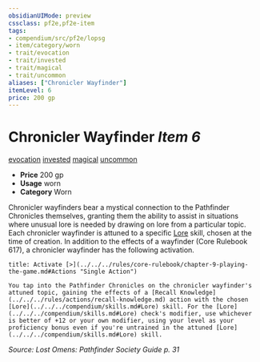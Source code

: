 ```yaml
---
obsidianUIMode: preview
cssclass: pf2e,pf2e-item
tags:
- compendium/src/pf2e/lopsg
- item/category/worn
- trait/evocation
- trait/invested
- trait/magical
- trait/uncommon
aliases: ["Chronicler Wayfinder"]
itemLevel: 6
price: 200 gp
---
```

# Chronicler Wayfinder *Item 6*  
[evocation](../../../rules/traits/evocation.md)  [invested](../../../rules/traits/invested.md)  [magical](../../../rules/traits/magical.md)  [uncommon](../../../rules/traits/uncommon.md)  

- **Price** 200 gp
- **Usage** worn
- **Category** Worn

Chronicler wayfinders bear a mystical connection to the Pathfinder Chronicles themselves, granting them the ability to assist in situations where unusual lore is needed by drawing on lore from a particular topic. Each chronicler wayfinder is attuned to a specific [Lore](../../skills.md#Lore) skill, chosen at the time of creation. In addition to the effects of a wayfinder (Core Rulebook 617), a chronicler wayfinder has the following activation.

```ad-embed-ability
title: Activate [>](../../../rules/core-rulebook/chapter-9-playing-the-game.md#Actions "Single Action")

You tap into the Pathfinder Chronicles on the chronicler wayfinder's attuned topic, gaining the effects of a [Recall Knowledge](../../../rules/actions/recall-knowledge.md) action with the chosen [Lore](../../../compendium/skills.md#Lore) skill. For the [Lore](../../../compendium/skills.md#Lore) check's modifier, use whichever is better of +12 or your own modifier, using your level as your proficiency bonus even if you're untrained in the attuned [Lore](../../../compendium/skills.md#Lore) skill.
```

*Source: Lost Omens: Pathfinder Society Guide p. 31*
